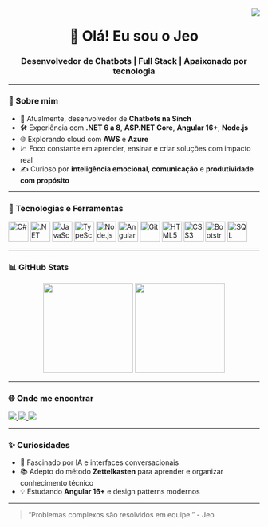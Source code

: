 <img align="right" src="https://visitor-badge.laobi.icu/badge?page_id=jeoaraujx.jeoaraujx" />

<h1 align="center">👋 Olá! Eu sou o Jeo</h1>
<h3 align="center">Desenvolvedor de Chatbots | Full Stack | Apaixonado por tecnologia </h3>

---

### 🚀 Sobre mim
- 🧠 Atualmente, desenvolvedor de **Chatbots na Sinch**
- 🛠️ Experiência com **.NET 6 a 8**, **ASP.NET Core**, **Angular 16+**, **Node.js**
- 🌐 Explorando cloud com **AWS** e **Azure**
- 📈 Foco constante em aprender, ensinar e criar soluções com impacto real
- ✍️ Curioso por **inteligência emocional**, **comunicação** e **produtividade com propósito**

---

### 🧰 Tecnologias e Ferramentas

<p align="left">
  <img title="C#" alt="C#" src="https://cdn.jsdelivr.net/gh/devicons/devicon/icons/csharp/csharp-original.svg" width="40" height="40" />
  <img title=".NET" alt=".NET" src="https://cdn.jsdelivr.net/gh/devicons/devicon/icons/dot-net/dot-net-plain-wordmark.svg" width="40" height="40"/>
  <img title="JavaScript" alt="JavaScript" src="https://cdn.jsdelivr.net/gh/devicons/devicon/icons/javascript/javascript-plain.svg" width="40" height="40"/>
  <img title="TypeScript" alt="TypeScript" src="https://cdn.jsdelivr.net/gh/devicons/devicon/icons/typescript/typescript-original.svg" width="40" height="40"/>
  <img title="Node.js" alt="Node.js" src="https://cdn.jsdelivr.net/gh/devicons/devicon/icons/nodejs/nodejs-original.svg" width="40" height="40"/>
  <img title="Angular" alt="Angular" src="https://cdn.jsdelivr.net/gh/devicons/devicon/icons/angularjs/angularjs-original.svg" width="40" height="40"/>
  <img title="Git" alt="Git" src="https://cdn.jsdelivr.net/gh/devicons/devicon/icons/git/git-original.svg" width="40" height="40"/>
  <img title="HTML5" alt="HTML5" src="https://cdn.jsdelivr.net/gh/devicons/devicon/icons/html5/html5-original.svg" width="40" height="40"/>
  <img title="CSS3" alt="CSS3" src="https://cdn.jsdelivr.net/gh/devicons/devicon/icons/css3/css3-original.svg" width="40" height="40"/>
  <img title="Bootstrap" alt="Bootstrap" src="https://cdn.jsdelivr.net/gh/devicons/devicon/icons/bootstrap/bootstrap-original.svg" width="40" height="40"/>
  <img title="SQL Server" alt="SQL Server" src="https://cdn.jsdelivr.net/gh/devicons/devicon/icons/microsoftsqlserver/microsoftsqlserver-plain-wordmark.svg" width="40" height="40"/>
</p>

---

### 📊 GitHub Stats

<div align="center">
  <img height="180em" src="https://github-readme-stats.vercel.app/api?username=jeoaraujx&show_icons=true&theme=radical"/>
  <img height="180em" src="https://github-readme-stats.vercel.app/api/top-langs/?username=jeoaraujx&layout=compact&theme=radical"/>
</div>

---

### 🌐 Onde me encontrar

<p>
  <a href="https://www.instagram.com/araujo_crz.jr/" target="_blank">
    <img src="https://img.shields.io/badge/-Instagram-%23E4405F?style=for-the-badge&logo=instagram&logoColor=white" />
  </a>
  <a href="mailto:jeostonjunior@gmail.com" target="_blank">
    <img src="https://img.shields.io/badge/Gmail-D14836?style=for-the-badge&logo=gmail&logoColor=white" />
  </a>
  <a href="https://www.linkedin.com/in/jeoston-araujo/" target="_blank">
    <img src="https://img.shields.io/badge/LinkedIn-0077B5?style=for-the-badge&logo=linkedin&logoColor=white" />
  </a>
</p>

---

### ✨ Curiosidades
- 🤖 Fascinado por IA e interfaces conversacionais
- 📚 Adepto do método **Zettelkasten** para aprender e organizar conhecimento técnico
- 💡 Estudando **Angular 16+** e design patterns modernos

---

> “Problemas complexos são resolvidos em equipe.” - Jeo


